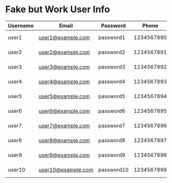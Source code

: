 # Fake but Work User Info

| Username | Email              | Password   | Phone      | Description         | Birthday   | Gender |
| -------- | ------------------ | ---------- | ---------- | ------------------- | ---------- | ------ |
| user1    | user1@example.com  | password1  | 1234567890 | User 1 description  | 1990-01-01 | 0      |
| user2    | user2@example.com  | password2  | 1234567891 | User 2 description  | 1991-02-02 | 1      |
| user3    | user3@example.com  | password3  | 1234567892 | User 3 description  | 1992-03-03 | 2      |
| user4    | user4@example.com  | password4  | 1234567893 | User 4 description  | 1993-04-04 | 0      |
| user5    | user5@example.com  | password5  | 1234567894 | User 5 description  | 1994-05-05 | 1      |
| user6    | user6@example.com  | password6  | 1234567895 | User 6 description  | 1995-06-06 | 2      |
| user7    | user7@example.com  | password7  | 1234567896 | User 7 description  | 1996-07-07 | 0      |
| user8    | user8@example.com  | password8  | 1234567897 | User 8 description  | 1997-08-08 | 1      |
| user9    | user9@example.com  | password9  | 1234567898 | User 9 description  | 1998-09-09 | 2      |
| user10   | user10@example.com | password10 | 1234567899 | User 10 description | 1999-10-10 | 0      |

